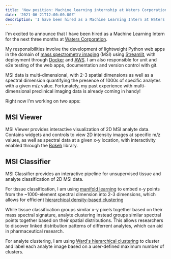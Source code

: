 ```yaml
---
title: 'New position: Machine learning internship at Waters Corporation'
date: '2021-06-21T12:00:00.00Z'
description: 'I have been hired as a Machine Learning Intern at Waters Corporation, where I will be developing python web apps for mass spectrometry imaging.'
---
```


I'm excited to announce that I have been hired as a Machine Learning Intern for
the next three months at [Waters
Corporation](https://www.waters.com/waters/en_US/Waters/nav.htm?cid=513691&locale=en_US).

My responsibilities involve the development of lightweight Python web apps in
the domain of [mass spectrometry
imaging](https://en.wikipedia.org/wiki/Mass_spectrometry_imaging) (MSI) using
[Streamlit](https://streamlit.io/), with deployment through
[Docker](https://www.docker.com/) and [AWS](https://aws.amazon.com/). I am
also responsible for unit and e2e testing of the web apps, documentation and
version control with git.

MSI data is multi-dimensional, with 2-3 spatial dimensions as well as a spectral
dimension quantifying the presence of 1000s of specific analytes with a given
m/z value. Fortunately, my past experience with multi-dimensional preclinical
imaging data is already coming in handy!

Right now I'm working on two apps:

## MSI Viewer

MSI Viewer provides interactive visualization of 2D MSI analyte data. Contains
widgets and controls to view 2D intensity images at specific m/z values, as well
as spectral data at a given x-y location, with interactivity enabled through the
[Bokeh](https://bokeh.org/) library.

## MSI Classifier

MSI Classifier provides an interactive pipeline for unsupervised tissue and
analyte classification of 2D MSI data.

For tissue classification, I am using [manifold
learning](https://umap-learn.readthedocs.io/en/latest/) to embed x-y points from
the ~1000-element spectral dimension into 2-3 dimensions, which allows for
efficient [hierarchical density-based
clustering](https://hdbscan.readthedocs.io/en/latest/index.html)

While tissue classification groups similar x-y pixels together based on their
mass spectral signature, analyte clustering instead groups similar spectral
points together based on their spatial distributions. This allows researchers to
discover linked distribution patterns of differrent analytes, which can aid in
pharmaceutical research.

For analyte clustering, I am using [Ward's hierarchical
clustering](https://en.wikipedia.org/wiki/Ward%27s_method) to cluster and label
each analyte image based on a user-defined maximum number of clusters.
